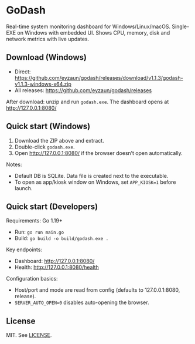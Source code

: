 # GoDash

Real-time system monitoring dashboard for Windows/Linux/macOS. Single-EXE on Windows with embedded UI. Shows CPU, memory, disk and network metrics with live updates.

## Download (Windows)

- Direct: https://github.com/eyzaun/godash/releases/download/v1.1.3/godash-v1.1.3-windows-x64.zip
- All releases: https://github.com/eyzaun/godash/releases

After download: unzip and run `godash.exe`. The dashboard opens at http://127.0.0.1:8080/

## Quick start (Windows)

1) Download the ZIP above and extract.
2) Double-click `godash.exe`.
3) Open http://127.0.0.1:8080/ if the browser doesn’t open automatically.

Notes:
- Default DB is SQLite. Data file is created next to the executable.
- To open as app/kiosk window on Windows, set `APP_KIOSK=1` before launch.

## Quick start (Developers)

Requirements: Go 1.19+

- Run: `go run main.go`
- Build: `go build -o build/godash.exe .`

Key endpoints:
- Dashboard: http://127.0.0.1:8080/
- Health: http://127.0.0.1:8080/health

Configuration basics:
- Host/port and mode are read from config (defaults to 127.0.0.1:8080, release).
- `SERVER_AUTO_OPEN=0` disables auto-opening the browser.

## License

MIT. See [LICENSE](LICENSE).